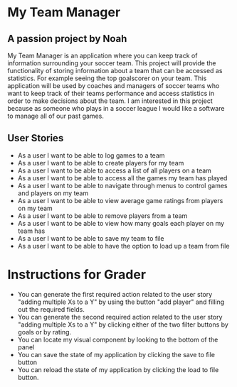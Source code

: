 # My Team Manager
## A passion project by Noah

My Team Manager is an application where you
can keep track of information surrounding your
soccer team. This project will provide the 
functionality of storing information about a team 
that can be accessed as statistics. For example seeing
the top goalscorer on your team. This application
will be used by coaches and managers of soccer teams
who want to keep track of their teams performance
and access statistics in order to make decisions about 
the team. I am interested in this project because as
someone who plays in a soccer league I would like a 
software to manage all of our past games.

## User Stories
- As a user I want to be able to log games to a team
- As a user I want to be able to create players for my team
- As a user I want to be able to access a list of all players on a team
- As a user I want to be able to access all the games my team has played
- As a user I want to be able to navigate through menus to control games and players on my team
- As a user I want to be able to view average game ratings from players on my team
- As a user I want to be able to remove players from a team
- As a user I want to be able to view how many goals each player on my team has
- As a user I want to be able to save my team to file
- As a user I want to be able to have the option to load up a team from file

# Instructions for Grader

- You can generate the first required action related to the user story "adding multiple Xs to a Y" by using the button "add player"
and filling out the required fields. 
- You can generate the second required action related to the user story "adding multiple Xs to a Y" by clicking either of the two filter buttons by goals or by rating. 
- You can locate my visual component by looking to the bottom of the panel
- You can save the state of my application by clicking the save to file button
- You can reload the state of my application by clicking the load to file button. 